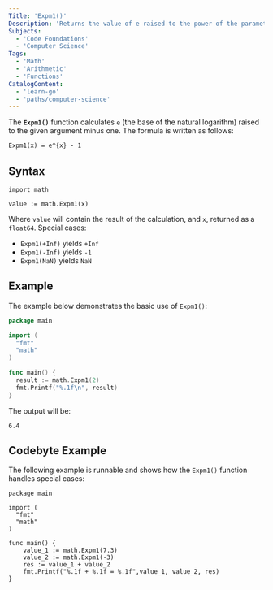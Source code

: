 ```yaml
---
Title: 'Expm1()'
Description: 'Returns the value of e raised to the power of the parameter x minus 1.'
Subjects:
  - 'Code Foundations'
  - 'Computer Science'
Tags:
  - 'Math'
  - 'Arithmetic'
  - 'Functions'
CatalogContent:
  - 'learn-go'
  - 'paths/computer-science'
---
```


The **`Expm1()`** function calculates `e` (the base of the natural logarithm) raised to the given argument minus one. The formula is written as follows:

```tex
Expm1(x) = e^{x} - 1
```

## Syntax

```pseudo
import math

value := math.Expm1(x)
```

Where `value` will contain the result of the calculation, and `x`, returned as a `float64`.
Special cases:

- `Expm1(+Inf)` yields `+Inf`
- `Expm1(-Inf)` yields `-1`
- `Expm1(NaN)` yields `NaN`

## Example

The example below demonstrates the basic use of `Expm1()`:

```go
package main

import (
  "fmt"
  "math"
)

func main() {
  result := math.Expm1(2)
  fmt.Printf("%.1f\n", result)
}
```

The output will be:

```shell
6.4
```

## Codebyte Example

The following example is runnable and shows how the `Expm1()` function handles special cases:

```codebyte/golang
package main

import (
  "fmt"
  "math"
)

func main() {
    value_1 := math.Expm1(7.3)
    value_2 := math.Expm1(-3)
    res := value_1 + value_2
    fmt.Printf("%.1f + %.1f = %.1f",value_1, value_2, res)
}
```
